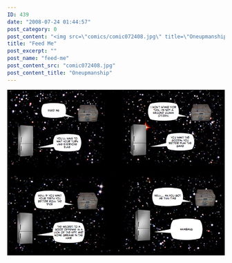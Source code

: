 ```yaml
---
ID: 439
date: "2008-07-24 01:44:57"
post_category: 0
post_content: "<img src=\"comics/comic072408.jpg\" title=\"Oneupmanship\" />"
title: "Feed Me"
post_excerpt: ""
post_name: "feed-me"
post_content_src: "comic072408.jpg"
post_content_title: "Oneupmanship"
---
```



[![Oneupmanship](/comics-hi-res/comic072408.jpg)](/comics-hi-res/comic072408.jpg)
